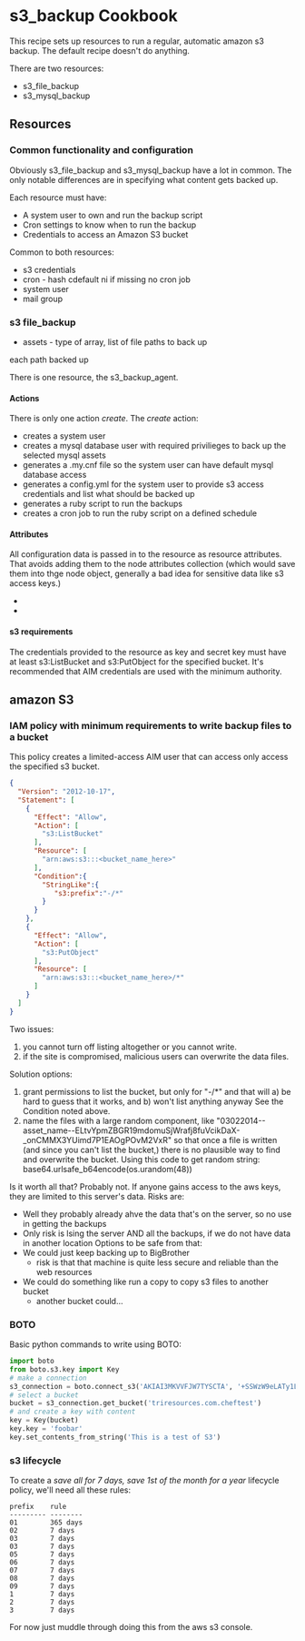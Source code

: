 # s3_backup Cookbook

This recipe sets up resources to run a regular, automatic amazon s3 backup.
The default recipe doesn't do anything.

There are two resources:
* s3_file_backup
* s3_mysql_backup

## Resources

### Common functionality and configuration

Obviously s3_file_backup and s3_mysql_backup have a lot in common.
The only notable differences are in specifying what content gets backed up.

Each resource must have:
* A system user to own and run the backup script
* Cron settings to know when to run the backup
* Credentials to access an Amazon S3 bucket

Common to both resources:

* s3 credentials
* cron - hash  cdefault ni if missing no cron job
* system user
* mail group

### s3 file_backup

* assets - type of array, list of file paths to back up

each path backed up

There is one resource, the s3_backup_agent.

#### Actions

There is only one action _create_.
The _create_ action:
* creates a system user
* creates a mysql database user with required privilieges to back up the selected mysql assets
* generates a .my.cnf file so the system user can have default mysql database access
* generates a config.yml for the system user to provide s3 access credentials and list what should be backed up
* generates a ruby script to run the backups
* creates a cron job to run the ruby script on a defined schedule

#### Attributes

All configuration data is passed in to the resource as resource attributes.
That avoids adding them to the node attributes collection
(which would save them into thge node object, generally a bad idea for sensitive data like s3 access keys.)

*
*


#### s3 requirements

The credentials provided to the resource as key and secret key must
have at least s3:ListBucket and s3:PutObject for the specified bucket.
It's recommended that AIM credentials are used with the minimum authority.


## amazon S3

### IAM policy with minimum requirements to write backup files to a bucket

This policy creates a limited-access AIM user that can access only access the
specified s3 bucket.

```json
{
  "Version": "2012-10-17",
  "Statement": [
    {
      "Effect": "Allow",
      "Action": [
        "s3:ListBucket"
      ],
      "Resource": [
        "arn:aws:s3:::<bucket_name_here>"
      ],
      "Condition":{
        "StringLike":{
           "s3:prefix":"-/*"
        }
      }
    },
    {
      "Effect": "Allow",
      "Action": [
        "s3:PutObject"
      ],
      "Resource": [
        "arn:aws:s3:::<bucket_name_here>/*"
      ]
    }
  ]
}
```

Two issues:

1. you cannot turn off listing altogether or you cannot write.
2. if the site is compromised, malicious users can overwrite the data files.

Solution options:

1. grant permissions to list the bucket, but only for "-/*" and that will
      a) be hard to guess that it works, and
      b) won't list anything anyway
      See the Condition noted above.
2. name the files with a large random component, like
      "03022014--asset_name--ELtvYpmZBGR19mdomuSjWrafj8fuVcikDaX-_onCMMX3YUimd7P1EAOgPOvM2VxR"
      so that once a file is written (and since you can't list the bucket,) there is no plausible
      way to find and overwrite the bucket.
      Using this code to get random string:
        base64.urlsafe_b64encode(os.urandom(48))

Is it worth all that?
Probably not.  If anyone gains access to the aws keys, they are limited to this server's data.
Risks are:
  - Well they probably already ahve the data that's on the server, so no use in getting the backups
  - Only risk is lsing the server AND all the backups, if we do not have data in another location
Options to be safe from that:
  - We could just keep backing up to BigBrother
      - risk is that that machine is quite less secure and reliable than the web resources
  - We could do something like run a copy to copy s3 files to another bucket
      - another bucket could...

### BOTO
Basic python commands to write using BOTO:

```python
import boto
from boto.s3.key import Key
# make a connection
s3_connection = boto.connect_s3('AKIAI3MKVVFJW7TYSCTA', '+SSWzW9eLATy1LcfybVlRqu3C5TMWrLHUDww2UkL')
# select a bucket
bucket = s3_connection.get_bucket('triresources.com.cheftest')
# and create a key with content
key = Key(bucket)
key.key = 'foobar'
key.set_contents_from_string('This is a test of S3')
```

### s3 lifecycle

To create a *save all for 7 days, save 1st of the month for a year* lifecycle policy, we'll need all these rules:

    prefix    rule
    --------- --------
    01        365 days
    02        7 days
    03        7 days
    03        7 days
    05        7 days
    06        7 days
    07        7 days
    08        7 days
    09        7 days
    1         7 days
    2         7 days
    3         7 days

For now just muddle through doing this from the aws s3 console.
